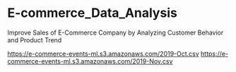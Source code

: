 # E-commerce_Data_Analysis
Improve Sales of E-Commerce Company by Analyzing Customer Behavior and Product Trend

https://e-commerce-events-ml.s3.amazonaws.com/2019-Oct.csv
https://e-commerce-events-ml.s3.amazonaws.com/2019-Nov.csv
